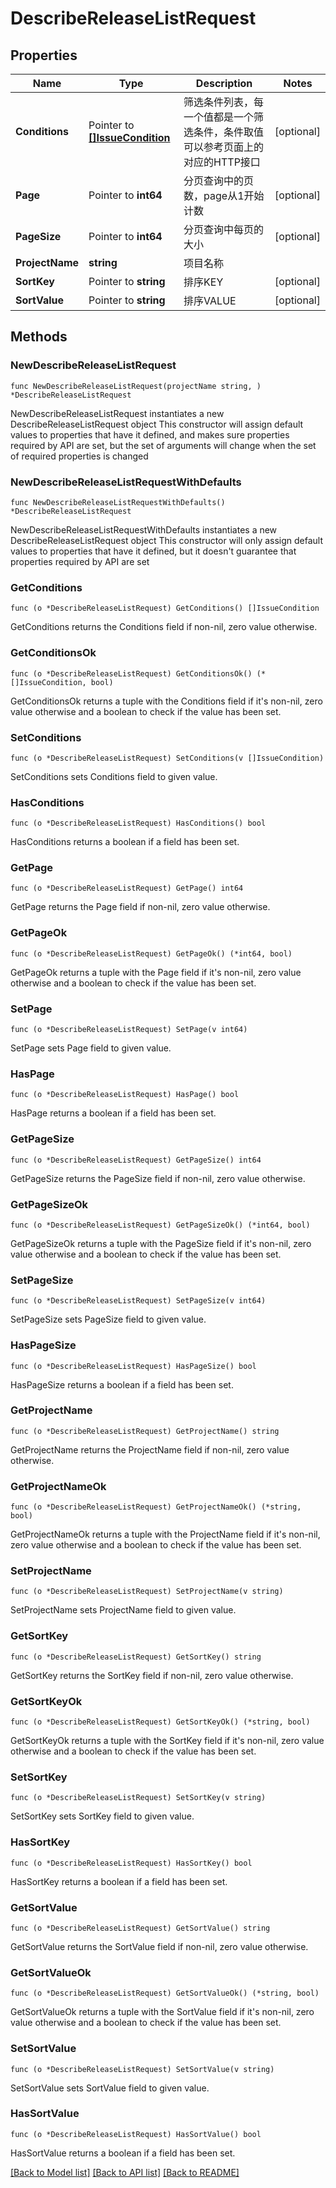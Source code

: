 # DescribeReleaseListRequest

## Properties

Name | Type | Description | Notes
------------ | ------------- | ------------- | -------------
**Conditions** | Pointer to [**[]IssueCondition**](IssueCondition.md) | 筛选条件列表，每一个值都是一个筛选条件，条件取值可以参考页面上的对应的HTTP接口  | [optional] 
**Page** | Pointer to **int64** | 分页查询中的页数，page从1开始计数  | [optional] 
**PageSize** | Pointer to **int64** | 分页查询中每页的大小  | [optional] 
**ProjectName** | **string** | 项目名称 | 
**SortKey** | Pointer to **string** | 排序KEY  | [optional] 
**SortValue** | Pointer to **string** | 排序VALUE  | [optional] 

## Methods

### NewDescribeReleaseListRequest

`func NewDescribeReleaseListRequest(projectName string, ) *DescribeReleaseListRequest`

NewDescribeReleaseListRequest instantiates a new DescribeReleaseListRequest object
This constructor will assign default values to properties that have it defined,
and makes sure properties required by API are set, but the set of arguments
will change when the set of required properties is changed

### NewDescribeReleaseListRequestWithDefaults

`func NewDescribeReleaseListRequestWithDefaults() *DescribeReleaseListRequest`

NewDescribeReleaseListRequestWithDefaults instantiates a new DescribeReleaseListRequest object
This constructor will only assign default values to properties that have it defined,
but it doesn't guarantee that properties required by API are set

### GetConditions

`func (o *DescribeReleaseListRequest) GetConditions() []IssueCondition`

GetConditions returns the Conditions field if non-nil, zero value otherwise.

### GetConditionsOk

`func (o *DescribeReleaseListRequest) GetConditionsOk() (*[]IssueCondition, bool)`

GetConditionsOk returns a tuple with the Conditions field if it's non-nil, zero value otherwise
and a boolean to check if the value has been set.

### SetConditions

`func (o *DescribeReleaseListRequest) SetConditions(v []IssueCondition)`

SetConditions sets Conditions field to given value.

### HasConditions

`func (o *DescribeReleaseListRequest) HasConditions() bool`

HasConditions returns a boolean if a field has been set.

### GetPage

`func (o *DescribeReleaseListRequest) GetPage() int64`

GetPage returns the Page field if non-nil, zero value otherwise.

### GetPageOk

`func (o *DescribeReleaseListRequest) GetPageOk() (*int64, bool)`

GetPageOk returns a tuple with the Page field if it's non-nil, zero value otherwise
and a boolean to check if the value has been set.

### SetPage

`func (o *DescribeReleaseListRequest) SetPage(v int64)`

SetPage sets Page field to given value.

### HasPage

`func (o *DescribeReleaseListRequest) HasPage() bool`

HasPage returns a boolean if a field has been set.

### GetPageSize

`func (o *DescribeReleaseListRequest) GetPageSize() int64`

GetPageSize returns the PageSize field if non-nil, zero value otherwise.

### GetPageSizeOk

`func (o *DescribeReleaseListRequest) GetPageSizeOk() (*int64, bool)`

GetPageSizeOk returns a tuple with the PageSize field if it's non-nil, zero value otherwise
and a boolean to check if the value has been set.

### SetPageSize

`func (o *DescribeReleaseListRequest) SetPageSize(v int64)`

SetPageSize sets PageSize field to given value.

### HasPageSize

`func (o *DescribeReleaseListRequest) HasPageSize() bool`

HasPageSize returns a boolean if a field has been set.

### GetProjectName

`func (o *DescribeReleaseListRequest) GetProjectName() string`

GetProjectName returns the ProjectName field if non-nil, zero value otherwise.

### GetProjectNameOk

`func (o *DescribeReleaseListRequest) GetProjectNameOk() (*string, bool)`

GetProjectNameOk returns a tuple with the ProjectName field if it's non-nil, zero value otherwise
and a boolean to check if the value has been set.

### SetProjectName

`func (o *DescribeReleaseListRequest) SetProjectName(v string)`

SetProjectName sets ProjectName field to given value.


### GetSortKey

`func (o *DescribeReleaseListRequest) GetSortKey() string`

GetSortKey returns the SortKey field if non-nil, zero value otherwise.

### GetSortKeyOk

`func (o *DescribeReleaseListRequest) GetSortKeyOk() (*string, bool)`

GetSortKeyOk returns a tuple with the SortKey field if it's non-nil, zero value otherwise
and a boolean to check if the value has been set.

### SetSortKey

`func (o *DescribeReleaseListRequest) SetSortKey(v string)`

SetSortKey sets SortKey field to given value.

### HasSortKey

`func (o *DescribeReleaseListRequest) HasSortKey() bool`

HasSortKey returns a boolean if a field has been set.

### GetSortValue

`func (o *DescribeReleaseListRequest) GetSortValue() string`

GetSortValue returns the SortValue field if non-nil, zero value otherwise.

### GetSortValueOk

`func (o *DescribeReleaseListRequest) GetSortValueOk() (*string, bool)`

GetSortValueOk returns a tuple with the SortValue field if it's non-nil, zero value otherwise
and a boolean to check if the value has been set.

### SetSortValue

`func (o *DescribeReleaseListRequest) SetSortValue(v string)`

SetSortValue sets SortValue field to given value.

### HasSortValue

`func (o *DescribeReleaseListRequest) HasSortValue() bool`

HasSortValue returns a boolean if a field has been set.


[[Back to Model list]](../README.md#documentation-for-models) [[Back to API list]](../README.md#documentation-for-api-endpoints) [[Back to README]](../README.md)


